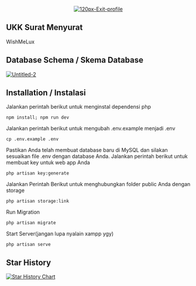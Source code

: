 <p align="center"><a href="https://imgbb.com/"><img src="https://i.ibb.co.com/RH7qd4j/120px-Exit-profile.png" alt="120px-Exit-profile" border="0"></a></p>

## UKK Surat Menyurat
WishMeLux

## Database Schema / Skema Database
<a href="https://ibb.co.com/4dGPyhR"><img src="https://i.ibb.co.com/tXt8fVp/Untitled-2.png" alt="Untitled-2" border="0"></a>

## Installation / Instalasi

Jalankan perintah berikut untuk menginstal dependensi php
```
npm install; npm run dev
```
Jalankan perintah berikut untuk mengubah .env.example menjadi .env
```
cp .env.example .env
```
Pastikan Anda telah membuat database baru di MySQL dan silakan sesuaikan file .env dengan database Anda. Jalankan perintah berikut untuk membuat key untuk web app Anda
```
php artisan key:generate
```
Jalankan Perintah Berikut untuk menghubungkan folder public Anda dengan storage
```
php artisan storage:link
```
Run Migration
```
php artisan migrate
```
Start Server(jangan lupa nyalain xampp ygy)
```
php artisan serve
```
## Star History

[![Star History Chart](https://api.star-history.com/svg?repos=Idkhowtoplay/PROJECT-UKK-PERSURATAN-AKZ&type=Date)](https://star-history.com/#Idkhowtoplay/PROJECT-UKK-PERSURATAN-AKZ&Date)
